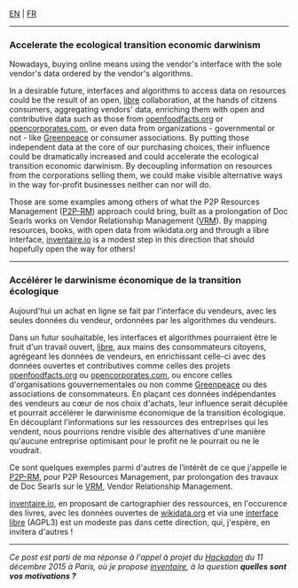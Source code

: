 <a href="#EN" rel="alternate" hreflang="en">EN</a> | <a href="#FR" rel="alternate" hreflang="fr">FR</a>

<hr>

<h3><a name="EN">Accelerate the ecological transition economic darwinism</a></h3>

Nowadays, buying online means using the vendor's interface with the sole vendor's data ordered by the vendor's algorithms.

In a desirable future, interfaces and algorithms to access data on resources could be the result of an open, [libre](/tags/libre) collaboration, at the hands of citzens consumers, aggregating vendors' data, enriching them with open and contributive data such as those from [openfoodfacts.org](http://openfoodfacts.org) or [opencorporates.com](http://opencorporates.com), or even data from organizations - governmental or not - like [Greenpeace](http://greenpeace.org) or consumer associations. By putting those independent data at the core of our purchasing choices, their influence could be dramatically increased and could accelerate the ecological transition economic darwinism. By decoupling information on resources from the corporations selling them, we could make visible alternative ways in the way for-profit businesses neither can nor will do.

Those are some examples among others of what the P2P Resources Management ([P2P-RM](/tags/p2p-rm)) approach could bring, built as a prolongation of Doc Searls works on Vendor Relationship Management ([VRM](/tags/vrm)).
By mapping resources, books, with open data from wikidata.org and through a libre interface, [inventaire.io](https://inventaire.io) is a modest step in this direction that should hopefully open the way for others!

<hr>

<h3><a name="FR">Accélérer le darwinisme économique de la transition écologique</a></h3>

Aujourd'hui un achat en ligne se fait par l'interface du vendeurs, avec les seules données du vendeur, ordonnées par les algorithmes du vendeurs.

Dans un futur souhaitable, les interfaces et algorithmes pourraient être le fruit d'un travail ouvert, [libre](/tags/libre), aux mains des consommateurs citoyens, agrégeant les données de vendeurs, en enrichissant celle-ci avec des données ouvertes et contributives comme celles des projets [openfoodfacts.org](http://openfoodfacts.org) ou [opencorporates.com](http://opencorporates.com), ou encore celles d'organisations gouvernementales ou non comme [Greenpeace](http://greenpeace.org) ou des associations de consommateurs. En plaçant ces données indépendantes des vendeurs au cœur de nos choix d'achats, leur influence serait décuplée et pourrait accélérer le darwinisme économique de la transition écologique. En découplant l'informations sur les ressources des  entreprises qui les vendent, nous pourrions rendre visible des alternatives d'une manière qu'aucune entreprise optimisant pour le profit ne le pourrait ou ne le voudrait.

Ce sont quelques exemples parmi d'autres de l’intérêt de ce que j'appelle le [P2P-RM](/tags/p2p-rm), pour P2P Resources Management, par prolongation des travaux de Doc Searls sur le [VRM](/tags/vrm), Vendor Relationship Management.

[inventaire.io](https://inventaire.io), en proposant de cartographier des ressources, en l'occurence des livres, avec les données ouvertes de [wikidata.org](/tags/wikidata) et via une [interface libre](https://github.com/inventaire/inventaire) (AGPL3) est un modeste pas dans cette direction, qui, j'espère, en invitera d'autres !

<hr>

*Ce post est parti de ma réponse à l'appel à projet du [Hackadon](https://hackadon.org) du 11 décembre 2015 à Paris, où je propose [inventaire](/tags/inventaire), à la question **quelles sont vos motivations ?***
